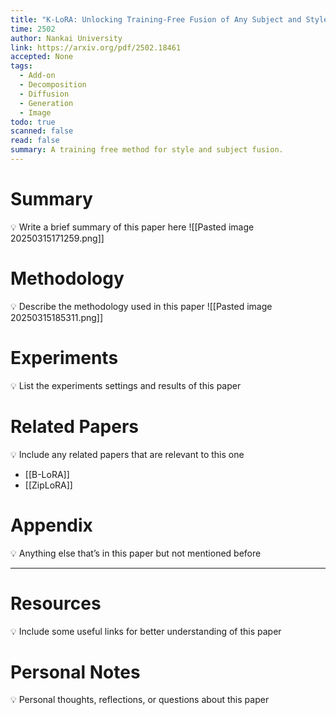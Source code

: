 ```yaml
---
title: "K-LoRA: Unlocking Training-Free Fusion of Any Subject and Style LoRAs"
time: 2502
author: Nankai University
link: https://arxiv.org/pdf/2502.18461
accepted: None
tags:
  - Add-on
  - Decomposition
  - Diffusion
  - Generation
  - Image
todo: true
scanned: false
read: false
summary: A training free method for style and subject fusion.
---
```

# Summary
💡 Write a brief summary of this paper here
![[Pasted image 20250315171259.png]]
# Methodology
💡 Describe the methodology used in this paper
![[Pasted image 20250315185311.png]]

# Experiments
💡 List the experiments settings and results of this paper

# Related Papers
💡 Include any related papers that are relevant to this one
- [[B-LoRA]]
- [[ZipLoRA]]
# Appendix
💡 Anything else that’s in this paper but not mentioned before

---
# Resources
💡 Include some useful links for better understanding of this paper

# Personal Notes
💡 Personal thoughts, reflections, or questions about this paper